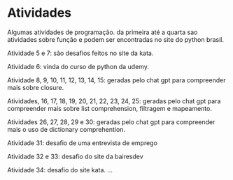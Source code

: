 # Atividades
Algumas atividades de programação.
da primeira até a quarta sao atividades sobre função e podem ser encontradas no site do python brasil.

Atividade 5 e 7: são desafios feitos no site da kata.

Atividade 6: vinda do curso de python da udemy.

Atividade 8, 9, 10, 11, 12, 13, 14, 15: geradas pelo chat gpt para compreender mais sobre closure.


Atividades, 16, 17, 18, 19, 20, 21, 22, 23, 24, 25: geradas pelo chat gpt para compreender mais sobre list comprehension, filtragem e mapeamento.

Atividades 26, 27, 28, 29 e 30: geradas pelo chat gpt para compreender mais o uso de dictionary comprehention.

Atividade 31: desafio de uma entrevista de emprego

Atividade 32 e 33: desafio do site da bairesdev

Atividade 34: desafio do site kata.
...